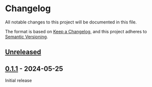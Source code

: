# Changelog

All notable changes to this project will be documented in this file.

The format is based on [Keep a Changelog](https://keepachangelog.com/en/1.1.0/),
and this project adheres to [Semantic Versioning](https://semver.org/spec/v2.0.0.html).

## [Unreleased]


## [0.1.1] - 2024-05-25
Initial release

[unreleased]: https://framagit.org/dobidi/add-bidi-support-web-extension/-/compare/0.1.1...HEAD
[0.1.1]: https://framagit.org/dobidi/add-bidi-support-web-extension/-/tags/0.1.1
